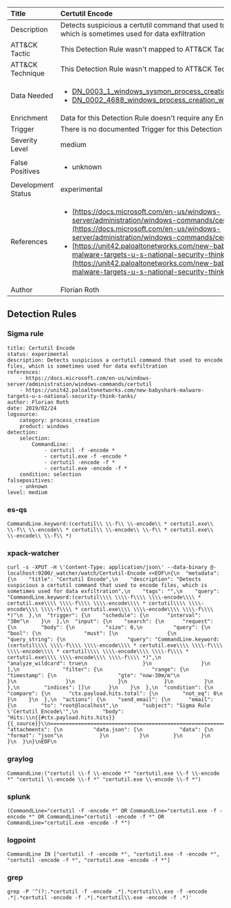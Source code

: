 | Title                | Certutil Encode                                                                                                                                                 |
|:---------------------|:------------------------------------------------------------------------------------------------------------------------------------------------------------|
| Description          | Detects suspicious a certutil command that used to encode files, which is sometimes used for data exfiltration                                                                                                                                           |
| ATT&amp;CK Tactic    |   This Detection Rule wasn't mapped to ATT&amp;CK Tactic yet  |
| ATT&amp;CK Technique |  This Detection Rule wasn't mapped to ATT&amp;CK Technique yet  |
| Data Needed          | <ul><li>[DN_0003_1_windows_sysmon_process_creation](../Data_Needed/DN_0003_1_windows_sysmon_process_creation.md)</li><li>[DN_0002_4688_windows_process_creation_with_commandline](../Data_Needed/DN_0002_4688_windows_process_creation_with_commandline.md)</li></ul>  |
| Enrichment           |  Data for this Detection Rule doesn't require any Enrichments.  |
| Trigger              |  There is no documented Trigger for this Detection Rule yet  |
| Severity Level       | medium |
| False Positives      | <ul><li>unknown</li></ul>  |
| Development Status   | experimental |
| References           | <ul><li>[https://docs.microsoft.com/en-us/windows-server/administration/windows-commands/certutil](https://docs.microsoft.com/en-us/windows-server/administration/windows-commands/certutil)</li><li>[https://unit42.paloaltonetworks.com/new-babyshark-malware-targets-u-s-national-security-think-tanks/](https://unit42.paloaltonetworks.com/new-babyshark-malware-targets-u-s-national-security-think-tanks/)</li></ul>  |
| Author               | Florian Roth |


## Detection Rules

### Sigma rule

```
title: Certutil Encode
status: experimental
description: Detects suspicious a certutil command that used to encode files, which is sometimes used for data exfiltration
references:
    - https://docs.microsoft.com/en-us/windows-server/administration/windows-commands/certutil
    - https://unit42.paloaltonetworks.com/new-babyshark-malware-targets-u-s-national-security-think-tanks/
author: Florian Roth
date: 2019/02/24
logsource:
    category: process_creation
    product: windows
detection:
    selection:
        CommandLine:
            - certutil -f -encode *
            - certutil.exe -f -encode *
            - certutil -encode -f *
            - certutil.exe -encode -f *
    condition: selection
falsepositives:
    - unknown
level: medium

```





### es-qs
    
```
CommandLine.keyword:(certutil\\ \\-f\\ \\-encode\\ * certutil.exe\\ \\-f\\ \\-encode\\ * certutil\\ \\-encode\\ \\-f\\ * certutil.exe\\ \\-encode\\ \\-f\\ *)
```


### xpack-watcher
    
```
curl -s -XPUT -H \'Content-Type: application/json\' --data-binary @- localhost:9200/_watcher/watch/Certutil-Encode <<EOF\n{\n  "metadata": {\n    "title": "Certutil Encode",\n    "description": "Detects suspicious a certutil command that used to encode files, which is sometimes used for data exfiltration",\n    "tags": "",\n    "query": "CommandLine.keyword:(certutil\\\\ \\\\-f\\\\ \\\\-encode\\\\ * certutil.exe\\\\ \\\\-f\\\\ \\\\-encode\\\\ * certutil\\\\ \\\\-encode\\\\ \\\\-f\\\\ * certutil.exe\\\\ \\\\-encode\\\\ \\\\-f\\\\ *)"\n  },\n  "trigger": {\n    "schedule": {\n      "interval": "30m"\n    }\n  },\n  "input": {\n    "search": {\n      "request": {\n        "body": {\n          "size": 0,\n          "query": {\n            "bool": {\n              "must": [\n                {\n                  "query_string": {\n                    "query": "CommandLine.keyword:(certutil\\\\ \\\\-f\\\\ \\\\-encode\\\\ * certutil.exe\\\\ \\\\-f\\\\ \\\\-encode\\\\ * certutil\\\\ \\\\-encode\\\\ \\\\-f\\\\ * certutil.exe\\\\ \\\\-encode\\\\ \\\\-f\\\\ *)",\n                    "analyze_wildcard": true\n                  }\n                }\n              ],\n              "filter": {\n                "range": {\n                  "timestamp": {\n                    "gte": "now-30m/m"\n                  }\n                }\n              }\n            }\n          }\n        },\n        "indices": []\n      }\n    }\n  },\n  "condition": {\n    "compare": {\n      "ctx.payload.hits.total": {\n        "not_eq": 0\n      }\n    }\n  },\n  "actions": {\n    "send_email": {\n      "email": {\n        "to": "root@localhost",\n        "subject": "Sigma Rule \'Certutil Encode\'",\n        "body": "Hits:\\n{{#ctx.payload.hits.hits}}{{_source}}\\n================================================================================\\n{{/ctx.payload.hits.hits}}",\n        "attachments": {\n          "data.json": {\n            "data": {\n              "format": "json"\n            }\n          }\n        }\n      }\n    }\n  }\n}\nEOF\n
```


### graylog
    
```
CommandLine:("certutil \\-f \\-encode *" "certutil.exe \\-f \\-encode *" "certutil \\-encode \\-f *" "certutil.exe \\-encode \\-f *")
```


### splunk
    
```
(CommandLine="certutil -f -encode *" OR CommandLine="certutil.exe -f -encode *" OR CommandLine="certutil -encode -f *" OR CommandLine="certutil.exe -encode -f *")
```


### logpoint
    
```
CommandLine IN ["certutil -f -encode *", "certutil.exe -f -encode *", "certutil -encode -f *", "certutil.exe -encode -f *"]
```


### grep
    
```
grep -P '^(?:.*certutil -f -encode .*|.*certutil\\.exe -f -encode .*|.*certutil -encode -f .*|.*certutil\\.exe -encode -f .*)'
```



